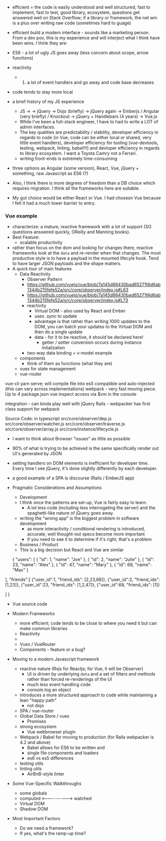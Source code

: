 - efficient = the code is easily understood and well structured, fast to implement, fast to test, good library, ecosystem, questions get answered well on Stack Overflow; if a library or framework, the net win is a plus over writing raw code (sometimes hard to guage)

- efficient build a modern interface - sounds like a marketing person. From a dev pov, this is my experience and will interject what I think have been wins. I think they are:
- ES6 - a lot of ugly JS goes away (less concern about scope, arrow functions)
- reactivity
   - 1. a lot of event handlers and go away and code base decreases
- code tends to stay more local

- a brief history of my JS experience
   - JS -> -> jQuery ->  Dojo (briefly) -> jQuery again -> Emberjs / Angular (very briefly) / Knockout ->  jQuery + Handlebars (4 years) -> Vue.js
   - While I've been a full-stack engineer, I have to had to write a LOT of admin interfaces. 
   - The key qualities are predictability / stability,  developer efficiency in regards to code (in Vue, code can be either local or shared, very little event handlers), developer efficiency for tooling (vue-devtools, testing, webpack, linting, babel!!!) and devloper efficiency in regards to library ecosystem. I want a Toyota Camry not a Ferrari. 
   - writing front-ends is extremely time-consuming
- three options as Angular (some version), React, Vue, jQuery + something, raw Javascript as ES6 (?)
- Also, I think there is more degrees of freedom than a DB choice which requires migration. I think all the frameworks here are suitable. 
- My gut choice would be either React or Vue. I had chosesn Vue because I felt it had a much lower barrier to entry. 

 
 
### Vue example 
- characterize: a mature, reactive framework with a lot of support (SO questions answered quickly, OReilly and Manning books). 
- Best Feature:
  - scalable productivity
- rather than focus on the dom and looking for changes there, reactive frameworks look at the `data` and re-render when that changes. The most productive style is to have a payload in the mounted lifecyle hook. 
  Tend to have larger JSON payloads and the shape matters.
- A quick tour of main features
  - Data Reactivity
    - Observer Pattern
    - https://github.com/vuejs/vue/blob/7a145d86430bad65271f4d6ab1344b215fefe52a/src/core/observer/index.js#L63 
    - https://github.com/vuejs/vue/blob/7a145d86430bad65271f4d6ab1344b215fefe52a/src/core/observer/index.js#L73
    - reactivity
      - Virtual DOM - also used by React and Ember 
      - uses .sync to update
      - advantage is that rather than writing 1000 updates to the DOM, you can batch your updates to the Virtual DOM and then do a single update
      - data - for it to be reactive, it should be declared here!
        - getter / setter conversion occurs during instance initalization
    - two-way data binding = v-model example
  - components
    - think of them as functions (what they are) 
  - vuex for state management
  - vue-router

vue-cli 
yarn serve; will compile file into es5 compatible and auto-injected (this can vary across implementations)
webpack - very fast moving piece. Up to 4
package.json
vue inspect
access via $vm in the console

integration - can kinda play well with jQuery
Rails - webpacker has first class support for webpack


Source Code:
in typescript
src/core/observer/dep.js
src/core/observer/watcher.js
src/core/observer/traverse.js
src/core/observer/array.js
src/core/instance/lifecycle.js




   - I want to think about Browser "issues" as little as possible
   - 90% of what is trying to be achieved is the same specifically render out UI's generated by JSON
   - setting handlers on DOM elements is inefficient for developer time. Every time I see jQuery, it's done slightly differently by each developer. 
   - a good example of a SPA is discourse (Rails / EmberJS app)

- Pragmatic Considerations and Assumptions
   - Development
   - I think once the patterns are set-up, Vue is fairly easy to learn.
     - A lot less code (including less interrogating the server) and the spaghetti-like nature of jQuery goes away. 
   - writing the "wrong app" is the biggest problem in software development
      - as more interactivity / conditional rendering is introduced, accurate, well thought-out specs become more important
      - if you need to see it to determine if it's right, that's a problem
  - Business / Product 
  - This is a big decision but React and Vue are similar
 
 
 
 
  {
"users": [
{
"id": 1,
"name": "Joe"
},
{
"id": 2,
"name": "Julie"
},
{
"id": 23,
"name": "Alex"
},
{
"id": 47,
"name": "Mary"
},
{
"id": 68,
"name": "Max"
}

],
"friends":[
  {"user_id":1, "friend_ids": [2,23,68]},
  {"user_id":2, "friend_ids": [1,23]},
  {"user_id":23, "friend_ids": [1,2,47]},
  {"user_id":68, "friend_ids": [1]}

]
}
 
 
 
- Vue source code  
 

- Modern Frameworks 
  - more efficient; code tends to be close to where you need it but can make common libraries
  - Reactivity
  - 
  - Vuex / VueRouter
  - Components - feature or a bug? 

- Moving to a modern Javascript framework
  - reactive nature (Rxjs for Reactjs; for Vue, it will be Observer)
     - UI is driven by underlying `data` and a set of filters and methods rather than forced re-renderings of the UI
     - much less event handling code 
     - console.log an object
  - introduces a more structured approach to code while maintaining a lean "happy path"
     - not dojo
  - SPA / vue-router
  - Global Data Store / vuex
     - Promises
  - strong ecosystem 
     - Vue webbrowser plugin
  - Webpack / Babel for moving to production (for Rails webpacker is 4.2 and above)
    - Babel allows for ES6 to be written and 
    - single file components and loaders
    - es6 vs es5 differences 
  - testing utils
  - linting utils 
    - AirBnB-style linter

- Some Vue-Specific Walkthroughs
  - some globals 
  - computed <----------> watched 
  - Virtual DOM
  - Shadow DOM
 

- Most Important Factors
  - Do we need a framework? 
  - If yes, what's the ramp-up time? 